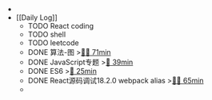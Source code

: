 -
- [[Daily Log]]
	- TODO React coding
	- TODO shell
	- TODO leetcode
	- DONE 算法-图 >[🍅🍅 71min](#agenda-pomo://?t=f-1686805297747-1500%2Cf-1686807182519-1500%2Cp-1686811438089-1250)
	- DONE JavaScript专题 >[🍅 39min](#agenda-pomo://?t=f-1686813865537-1500%2Cp-1686816276627-803)
	- DONE ES6 >[🍅 25min](#agenda-pomo://?t=f-1686818275685-1500)
	- DONE React源码调试18.2.0 webpack alias >[🍅🍅 65min](#agenda-pomo://?t=f-1686820256988-2400%2Cf-1686824891690-1500)
	-